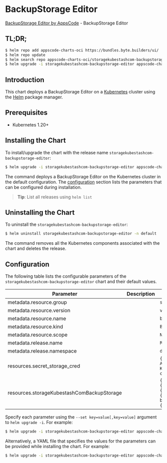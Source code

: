 # BackupStorage Editor

[BackupStorage Editor by AppsCode](https://appscode.com) - BackupStorage Editor

## TL;DR;

```bash
$ helm repo add appscode-charts-oci https://bundles.byte.builders/ui/
$ helm repo update
$ helm search repo appscode-charts-oci/storagekubestashcom-backupstorage-editor --version=v0.10.0
$ helm upgrade -i storagekubestashcom-backupstorage-editor appscode-charts-oci/storagekubestashcom-backupstorage-editor -n default --create-namespace --version=v0.10.0
```

## Introduction

This chart deploys a BackupStorage Editor on a [Kubernetes](http://kubernetes.io) cluster using the [Helm](https://helm.sh) package manager.

## Prerequisites

- Kubernetes 1.20+

## Installing the Chart

To install/upgrade the chart with the release name `storagekubestashcom-backupstorage-editor`:

```bash
$ helm upgrade -i storagekubestashcom-backupstorage-editor appscode-charts-oci/storagekubestashcom-backupstorage-editor -n default --create-namespace --version=v0.10.0
```

The command deploys a BackupStorage Editor on the Kubernetes cluster in the default configuration. The [configuration](#configuration) section lists the parameters that can be configured during installation.

> **Tip**: List all releases using `helm list`

## Uninstalling the Chart

To uninstall the `storagekubestashcom-backupstorage-editor`:

```bash
$ helm uninstall storagekubestashcom-backupstorage-editor -n default
```

The command removes all the Kubernetes components associated with the chart and deletes the release.

## Configuration

The following table lists the configurable parameters of the `storagekubestashcom-backupstorage-editor` chart and their default values.

|                 Parameter                  | Description |                                                                                                                                                                                                      Default                                                                                                                                                                                                      |
|--------------------------------------------|-------------|-------------------------------------------------------------------------------------------------------------------------------------------------------------------------------------------------------------------------------------------------------------------------------------------------------------------------------------------------------------------------------------------------------------------|
| metadata.resource.group                    |             | <code>storage.kubestash.com</code>                                                                                                                                                                                                                                                                                                                                                                                |
| metadata.resource.version                  |             | <code>v1alpha1</code>                                                                                                                                                                                                                                                                                                                                                                                             |
| metadata.resource.name                     |             | <code>backupstorages</code>                                                                                                                                                                                                                                                                                                                                                                                       |
| metadata.resource.kind                     |             | <code>BackupStorage</code>                                                                                                                                                                                                                                                                                                                                                                                        |
| metadata.resource.scope                    |             | <code>Namespaced</code>                                                                                                                                                                                                                                                                                                                                                                                           |
| metadata.release.name                      |             | <code>RELEASE-NAME</code>                                                                                                                                                                                                                                                                                                                                                                                         |
| metadata.release.namespace                 |             | <code>default</code>                                                                                                                                                                                                                                                                                                                                                                                              |
| resources.secret_storage_cred              |             | <code>{"apiVersion":"v1","data":{"AWS_ACCESS_KEY_ID":"\u003cAWS Access Key ID\u003e","AWS_SECRET_ACCESS_KEY":"\u003cAWS Secret Access Key\u003e"},"kind":"Secret","metadata":{"name":"s3-storage-cred","namespace":""},"type":"Opaque"}</code>                                                                                                                                                                    |
| resources.storageKubestashComBackupStorage |             | <code>{"apiVersion":"storage.kubestash.com/v1alpha1","kind":"BackupStorage","metadata":{"name":"s3","namespace":"demo"},"spec":{"default":true,"deletionPolicy":"WipeOut","storage":{"provider":"s3","s3":{"bucket":"kubestash-demo","endpoint":"s3.amazonaws.com","prefix":"/kubestash-backup","region":"us-west-1","secretName":"s3-storage-cred"}},"usagePolicy":{"allowedNamespaces":{"from":"All"}}}}</code> |


Specify each parameter using the `--set key=value[,key=value]` argument to `helm upgrade -i`. For example:

```bash
$ helm upgrade -i storagekubestashcom-backupstorage-editor appscode-charts-oci/storagekubestashcom-backupstorage-editor -n default --create-namespace --version=v0.10.0 --set metadata.resource.group=storage.kubestash.com
```

Alternatively, a YAML file that specifies the values for the parameters can be provided while
installing the chart. For example:

```bash
$ helm upgrade -i storagekubestashcom-backupstorage-editor appscode-charts-oci/storagekubestashcom-backupstorage-editor -n default --create-namespace --version=v0.10.0 --values values.yaml
```
